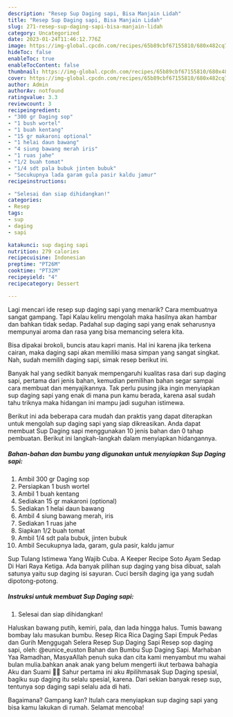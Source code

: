 ```yaml
---
description: "Resep Sup Daging sapi, Bisa Manjain Lidah"
title: "Resep Sup Daging sapi, Bisa Manjain Lidah"
slug: 271-resep-sup-daging-sapi-bisa-manjain-lidah
category: Uncategorized
date: 2023-01-24T11:46:12.776Z
image: https://img-global.cpcdn.com/recipes/65b89cbf67155810/680x482cq70/sup-daging-sapi-foto-resep-utama.jpg
hideToc: false
enableToc: true
enableTocContent: false
thumbnail: https://img-global.cpcdn.com/recipes/65b89cbf67155810/680x482cq70/sup-daging-sapi-foto-resep-utama.jpg
cover: https://img-global.cpcdn.com/recipes/65b89cbf67155810/680x482cq70/sup-daging-sapi-foto-resep-utama.jpg
author: Admin
authorAv: notfound
ratingvalue: 3.3
reviewcount: 3
recipeingredient:
- "300 gr Daging sop"
- "1 bush wortel"
- "1 buah kentang"
- "15 gr makaroni optional"
- "1 helai daun bawang"
- "4 siung bawang merah iris"
- "1 ruas jahe"
- "1/2 buah tomat"
- "1/4 sdt pala bubuk jinten bubuk"
- "Secukupnya lada garam gula pasir kaldu jamur"
recipeinstructions:

- "Selesai dan siap dihidangkan!"
categories:
- Resep
tags:
- sup
- daging
- sapi

katakunci: sup daging sapi 
nutrition: 279 calories
recipecuisine: Indonesian
preptime: "PT26M"
cooktime: "PT32M"
recipeyield: "4"
recipecategory: Dessert

---
```



Lagi mencari ide resep sup daging sapi yang menarik? Cara membuatnya sangat gampang. Tapi Kalau keliru mengolah maka hasilnya akan hambar dan bahkan tidak sedap. Padahal sup daging sapi yang enak seharusnya mempunyai aroma dan rasa yang bisa memancing selera kita.


Bisa dipakai brokoli, buncis atau kapri manis. Hal ini karena jika terkena cairan, maka daging sapi akan memiliki masa simpan yang sangat singkat. Nah, sudah memilih daging sapi, simak resep berikut ini.

Banyak hal yang sedikit banyak mempengaruhi kualitas rasa dari sup daging sapi, pertama dari jenis bahan, kemudian pemilihan bahan segar sampai cara membuat dan menyajikannya. Tak perlu pusing jika ingin menyiapkan sup daging sapi yang enak di mana pun kamu berada, karena asal sudah tahu triknya maka hidangan ini mampu jadi suguhan istimewa.


Berikut ini ada beberapa cara mudah dan praktis yang dapat diterapkan untuk mengolah sup daging sapi yang siap dikreasikan. Anda dapat membuat Sup Daging sapi menggunakan 10 jenis bahan dan 0 tahap pembuatan. Berikut ini langkah-langkah dalam menyiapkan hidangannya.

<!--inarticleads1-->

##### Bahan-bahan dan bumbu yang digunakan untuk menyiapkan Sup Daging sapi:

1. Ambil 300 gr Daging sop
1. Persiapkan 1 bush wortel
1. Ambil 1 buah kentang
1. Sediakan 15 gr makaroni (optional)
1. Sediakan 1 helai daun bawang
1. Ambil 4 siung bawang merah, iris
1. Sediakan 1 ruas jahe
1. Siapkan 1/2 buah tomat
1. Ambil 1/4 sdt pala bubuk, jinten bubuk
1. Ambil Secukupnya lada, garam, gula pasir, kaldu jamur


Sup Tulang Istimewa Yang Wajib Cuba. A Keeper Recipe Soto Ayam Sedap Di Hari Raya Ketiga. Ada banyak pilihan sup daging yang bisa dibuat, salah satunya yaitu sup daging isi sayuran. Cuci bersih daging iga yang sudah dipotong-potong. 

<!--inarticleads2-->

##### Instruksi untuk membuat Sup Daging sapi:


1. Selesai dan siap dihidangkan!

Haluskan bawang putih, kemiri, pala, dan lada hingga halus. Tumis bawang bombay lalu masukan bumbu. Resep Rica Rica Daging Sapi Empuk Pedas dan Gurih Menggugah Selera Resep Sup Daging Sapi Resep sop daging sapi, oleh: @eunice_euston Bahan dan Bumbu Sup Daging Sapi. Marhaban Yaa Ramadhan, MasyaAllah penuh suka dan cita kami menyambut mu wahai bulan mulia.bahkan anak anak yang belum mengerti ikut terbawa bahagia Aku dan Suami 🤲🥰 Sahur pertama ini aku #pilihmasak Sup Daging spesial, bagiku sup daging itu selalu spesial, karena. Dari sekian banyak resep sup, tentunya sop daging sapi selalu ada di hati. 

Bagaimana? Gampang kan? Itulah cara menyiapkan sup daging sapi yang bisa kamu lakukan di rumah. Selamat mencoba!
